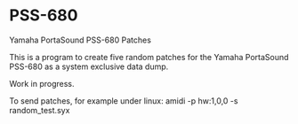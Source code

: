 # PSS-680
Yamaha PortaSound PSS-680 Patches

This is a program to create five random patches for the Yamaha PortaSound PSS-680 as a system exclusive data dump. 

Work in progress. 

To send patches, for example under linux: amidi -p hw:1,0,0 -s random_test.syx
